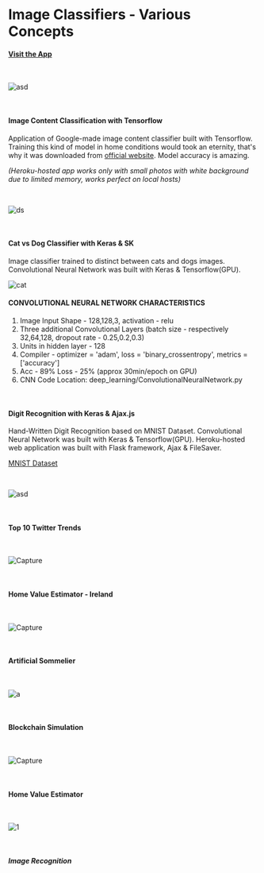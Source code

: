 # Image Classifiers - Various Concepts

#### [Visit the App](https://www.unflasked.com/)

<br>

![asd](https://user-images.githubusercontent.com/26208598/84371745-072b9500-abd2-11ea-9b2b-377a3ffa1a81.PNG)

<br>




#### Image Content Classification with Tensorflow

Application of Google-made image content classifier built with Tensorflow. Training this kind of model in home conditions would took an eternity, that's why it was downloaded from 
[official website](https://www.tensorflow.org/tutorials/images/image_recognition). Model accuracy is amazing.

*(Heroku-hosted app works only with small photos with white background due to limited memory, works perfect on local hosts)*

<br>

![ds](https://user-images.githubusercontent.com/26208598/85521461-3099e700-b5fc-11ea-860b-fa05ddf93605.PNG)


<br>


#### Cat vs Dog Classifier with Keras & SK

Image classifier trained to distinct between cats and dogs images. Convolutional Neural Network was built with Keras & Tensorflow(GPU).

![cat](https://user-images.githubusercontent.com/26208598/85835745-7c2fca80-b78d-11ea-8b5e-4ac2921e14c1.PNG)


#### CONVOLUTIONAL NEURAL NETWORK CHARACTERISTICS

1. Image Input Shape - 128,128,3, activation - relu
2. Three additional Convolutional Layers (batch size - respectively 32,64,128, dropout rate - 0.25,0.2,0.3)
3. Units in hidden layer - 128
4. Compiler - optimizer = 'adam', loss = 'binary_crossentropy', metrics = ['accuracy']
5. Acc - 89% Loss - 25% (approx 30min/epoch on GPU)
6. CNN Code Location: deep_learning/ConvolutionalNeuralNetwork.py

<br>



#### Digit Recognition with Keras & Ajax.js

Hand-Written Digit Recognition based on MNIST Dataset. Convolutional Neural Network was built with Keras & Tensorflow(GPU). 
Heroku-hosted web application was built with Flask framework, Ajax & FileSaver. 

[MNIST Dataset](http://yann.lecun.com/exdb/mnist/)

<br>

![asd](https://user-images.githubusercontent.com/26208598/85919256-a3f06280-b861-11ea-854d-05deda33e34b.PNG)

<br>

#### Top 10 Twitter Trends

<br>

![Capture](https://user-images.githubusercontent.com/26208598/85956118-78619b00-b97b-11ea-9e04-38d1df75fe01.PNG)


<br>

#### Home Value Estimator - Ireland

<br>

![Capture](https://user-images.githubusercontent.com/26208598/85983263-19357200-b9df-11ea-96f1-1c3f8f8c4ca3.PNG)

<br>

#### Artificial Sommelier

<br>

![a](https://user-images.githubusercontent.com/26208598/86100265-836a1780-bab0-11ea-86dc-9bb504916a4f.PNG)

<br>

#### Blockchain Simulation

<br>

![Capture](https://user-images.githubusercontent.com/26208598/86210190-1320cc00-bb6c-11ea-90e5-fdaeb54535b7.PNG)

<br>

#### Home Value Estimator

<br>

![1](https://user-images.githubusercontent.com/26208598/91170318-9d9b2d00-e6d0-11ea-8fd4-a4fe5216bc35.PNG)

<br>

##### Image Recognition